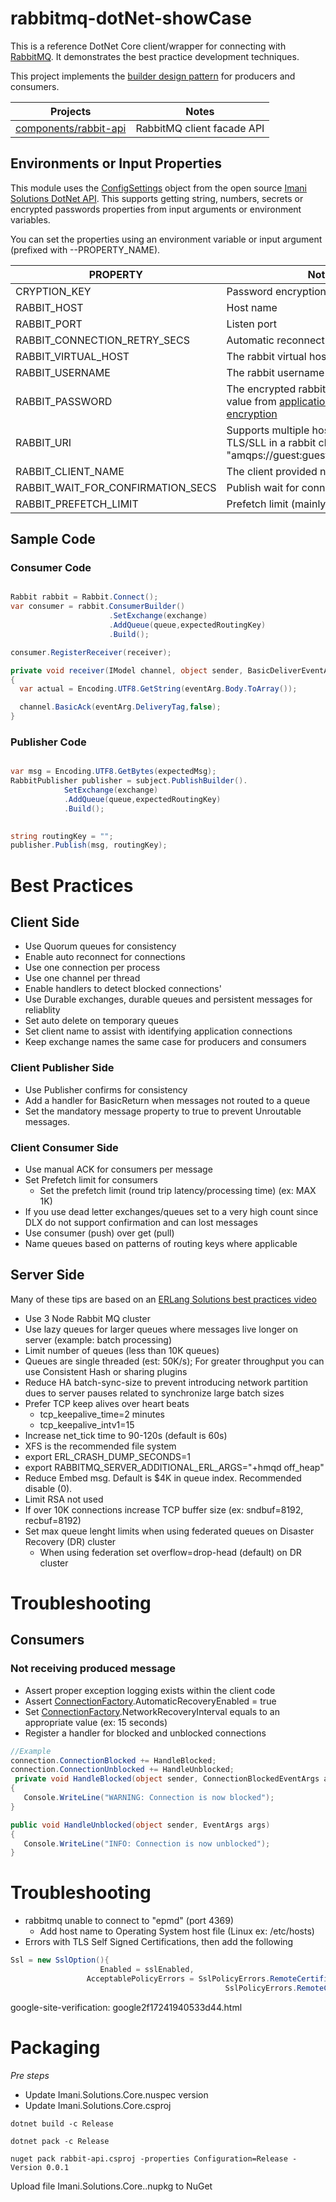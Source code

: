 # rabbitmq-dotNet-showCase

This is a reference DotNet Core client/wrapper for connecting with [RabbitMQ](https://www.rabbitmq.com/). It demonstrates the best practice development techniques.

This project implements the [builder design pattern](https://en.wikipedia.org/wiki/Builder_pattern) for producers and consumers.



Projects                                                                                                    | Notes
----------------------------------------------------------------------------------------------------------- | --------------------------
[components/rabbit-api](https://github.com/ggreen/rabbitmq-dotNet-showCase/tree/main/components/rabbit-api) | RabbitMQ client facade API

## Environments or Input Properties


This module uses the [ConfigSettings](https://github.com/imani-solutions/Imani.Solutions.Core.DotNet/blob/master/API/Util/ConfigSettings.cs) object from the open source [Imani Solutions DotNet API](https://github.com/imani-solutions/Imani.Solutions.Core.DotNet).
This supports getting string, numbers, secrets or encrypted passwords properties from input arguments or environment variables.


You can set the properties using an environment variable or input argument (prefixed with --PROPERTY_NAME).


PROPERTY            | Notes    | Default
------------------  | -------- | ----------
CRYPTION_KEY        | Password encryption salt key | 
RABBIT_HOST         | Host name | localhost
RABBIT_PORT         | Listen port | 5672
RABBIT_CONNECTION_RETRY_SECS         | Automatic reconnect time interval | 15
RABBIT_VIRTUAL_HOST | The rabbit virtual host | /
RABBIT_USERNAME | The rabbit username |
RABBIT_PASSWORD | The encrypted rabbit password with value from [applications/password-encryption](https://github.com/ggreen/rabbitmq-dotNet-showCase/tree/main/applications/password-encryption) |
RABBIT_URI  | Supports multiple hosts/ports and TLS/SLL in a rabbit cluster ex: "amqps://guest:guest@localhost:5671/" |
RABBIT_CLIENT_NAME | The client provided name | 
RABBIT_WAIT_FOR_CONFIRMATION_SECS | Publish wait for connection | 30
RABBIT_PREFETCH_LIMIT | Prefetch limit (mainly for consumers) | 1000


## Sample Code

### Consumer Code

```c#

Rabbit rabbit = Rabbit.Connect();
var consumer = rabbit.ConsumerBuilder()
                      .SetExchange(exchange)
                      .AddQueue(queue,expectedRoutingKey)
                      .Build();

consumer.RegisterReceiver(receiver);

private void receiver(IModel channel, object sender, BasicDeliverEventArgs eventArg)
{
  var actual = Encoding.UTF8.GetString(eventArg.Body.ToArray());

  channel.BasicAck(eventArg.DeliveryTag,false);
}
```

### Publisher Code

```C#

var msg = Encoding.UTF8.GetBytes(expectedMsg);
RabbitPublisher publisher = subject.PublishBuilder().
            SetExchange(exchange)
            .AddQueue(queue,expectedRoutingKey)
            .Build();
        

string routingKey = "";
publisher.Publish(msg, routingKey);

```


# Best Practices

## Client Side

- Use Quorum queues for consistency
- Enable auto reconnect for connections
- Use one connection per process
- Use one channel per thread
- Enable handlers to detect blocked connections'
- Use Durable exchanges, durable queues and persistent messages for reliablity
- Set auto delete on temporary queues
- Set client name to assist with identifying application connections
- Keep exchange names the same case for producers and consumers



### Client Publisher Side

- Use Publisher confirms for consistency
- Add a handler for BasicReturn when messages not routed to a queue
- Set the mandatory message property to true to prevent Unroutable messages.


### Client Consumer Side
- Use manual ACK for consumers per message
- Set Prefetch limit for consumers 
  - Set the prefetch limit (round trip latency/processing time) (ex: MAX 1K)
- If you use dead letter exchanges/queues set to a very high count since DLX do not support  confirmation and can lost messages
- Use consumer (push) over get (pull)
- Name queues based on patterns of routing keys where applicable
 

## Server Side

Many of these tips are based on an [ERLang Solutions best practices video](https://www.youtube.com/watch?v=HzPOQsMWrGQ)

- Use 3 Node Rabbit MQ cluster 
- Use lazy queues for larger queues where messages live longer on server (example: batch processing)
- Limit number of queues (less than 10K queues)
- Queues are single threaded (est: 50K/s); For greater throughput you can use Consistent Hash or sharing plugins
- Reduce HA batch-sync-size to prevent introducing network partition dues to server pauses related to synchronize large batch sizes
- Prefer TCP keep alives over heart beats
  - tcp_keepalive_time=2 minutes 
  - tcp_keepalive_intv1=15
- Increase net_tick time to 90-120s (default is 60s)
- XFS is the recommended file system
- export ERL_CRASH_DUMP_SECONDS=1
- export RABBITMQ_SERVER_ADDITIONAL_ERL_ARGS="+hmqd off_heap"
- Reduce Embed msg. Default is $4K in queue index. Recommended disable (0).
- Limit RSA not used
- If over 10K connections increase TCP buffer size (ex: sndbuf=8192, recbuf=8192)
- Set max queue lenght limits when using federated queues on Disaster Recovery (DR) cluster
  - When using federation set  overflow=drop-head (default) on DR cluster


# Troubleshooting


## Consumers 

### Not receiving produced message

- Assert proper exception logging exists within the client code
- Assert [ConnectionFactory](https://rabbitmq.github.io/rabbitmq-dotnet-client/api/RabbitMQ.Client.ConnectionFactory.html).AutomaticRecoveryEnabled = true
- Set [ConnectionFactory](https://rabbitmq.github.io/rabbitmq-dotnet-client/api/RabbitMQ.Client.ConnectionFactory.html).NetworkRecoveryInterval equals to an appropriate value (ex: 15 seconds)
-  Register a handler for blocked and unblocked connections
```c#
//Example
connection.ConnectionBlocked += HandleBlocked;
connection.ConnectionUnblocked += HandleUnblocked;
 private void HandleBlocked(object sender, ConnectionBlockedEventArgs args)
{
   Console.WriteLine("WARNING: Connection is now blocked");
}

public void HandleUnblocked(object sender, EventArgs args)
{
   Console.WriteLine("INFO: Connection is now unblocked");
}
```


# Troubleshooting


- rabbitmq unable to connect to "epmd" (port 4369)
  - Add host name to Operating System host file (Linux ex: /etc/hosts)
- Errors with TLS Self Signed Certifications, then add the following
```C#
Ssl = new SslOption(){
                    Enabled = sslEnabled,
                 AcceptablePolicyErrors = SslPolicyErrors.RemoteCertificateNameMismatch |
                                                SslPolicyErrors.RemoteCertificateChainErrors} 
```

google-site-verification: google2f17241940533d44.html




# Packaging

*Pre steps*

- Update Imani.Solutions.Core.nuspec version
- Update Imani.Solutions.Core.csproj



```shell script
dotnet build -c Release
```

```shell script
dotnet pack -c Release
```

```shell script
nuget pack rabbit-api.csproj -properties Configuration=Release -Version 0.0.1
```

Upload file  Imani.Solutions.Core.<version>.nupkg to NuGet
